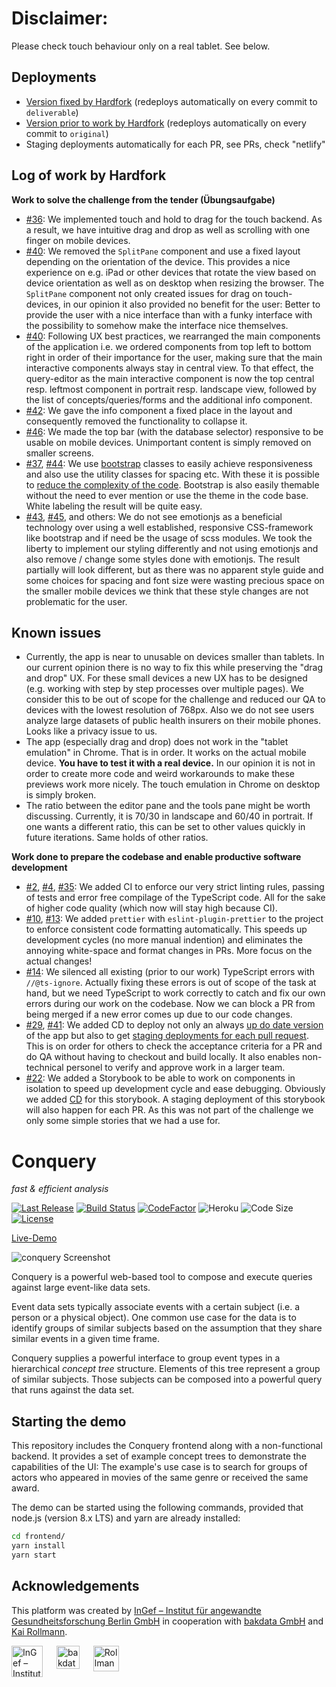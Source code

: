 # Disclaimer:
Please check touch behaviour only on a real tablet. See below.

## Deployments

- [Version fixed by Hardfork](https://conquery.hardfork.io) (redeploys automatically on every commit to `deliverable`)
- [Version prior to work by Hardfork](https://original.conquery.hardfork.io) (redeploys automatically on every commit to `original`)
- Staging deployments automatically for each PR, see PRs, check "netlify"

## Log of work by Hardfork
**Work to solve the challenge from the tender (Übungsaufgabe)**
- [#36](https://github.com/hardforkio/secret-conquery/pull/36): We implemented touch and hold to drag for the touch backend. As a result, we have intuitive drag and drop as well as scrolling with one finger on mobile devices. 
- [#40](https://github.com/hardforkio/secret-conquery/pull/40): We removed the `SplitPane` component and use a fixed layout depending on the orientation of the device. 
This provides a nice experience on e.g. iPad or other devices that rotate the view based on 
device orientation as well as on desktop when resizing the browser. The `SplitPane` component not only created
 issues for drag on touch-devices, in our opinion it also provided no benefit
  for the user: Better to provide the user with a nice interface than with 
  a funky interface with the possibility to somehow make the interface nice themselves.
- [#40](https://github.com/hardforkio/secret-conquery/pull/40): Following UX best practices, we rearranged the main components of the application i.e. we ordered components from top left to bottom right in order of their importance for the user, making sure that the main interactive components always stay in central view.
 To that effect, the query-editor as the main interactive component is now the top central resp. leftmost component in portrait resp. landscape view, followed by the list of concepts/queries/forms and the additional info component.
- [#42](https://github.com/hardforkio/secret-conquery/pull/42): We gave the info component a fixed place in the layout and consequently removed the functionality to collapse it.
- [#46](https://github.com/hardforkio/secret-conquery/pull/46): We made the top bar (with the database selector) responsive to be usable on mobile devices. Unimportant content is simply removed on smaller screens.
- [#37](https://github.com/hardforkio/secret-conquery/pull/37), [#44](https://github.com/hardforkio/secret-conquery/pull/44): We use [bootstrap](https://getbootstrap.com/) classes to easily achieve responsiveness and also use the utility classes for spacing etc. With these it is possible to [reduce the complexity of the code](https://github.com/hardforkio/secret-conquery/pull/40/files#diff-7c4bb318ecd1764c6481f6fc6977a36d). Bootstrap is also easily themable without the need to ever mention or use the theme in the code base. White labeling the result will be quite easy. 
- [#43](https://github.com/hardforkio/secret-conquery/pull/43), [#45](https://github.com/hardforkio/secret-conquery/pull/45), and others: We do not see emotionjs as a beneficial technology over using a well established, responsive CSS-framework like bootstrap and if need be the usage of scss modules. We took the liberty to implement our styling differently and
not using emotionjs and also remove / change some styles done with emotionjs. The result partially will look different, but as there was no apparent style guide and some choices for spacing and font size were wasting precious space on the smaller mobile devices we think that these style changes are not problematic for the user.

## Known issues

- Currently, the app is near to unusable on devices smaller than tablets. In our current opinion there is no way to fix this while preserving the "drag and drop" UX. For these small devices a new UX has to be designed (e.g. working with step by step processes over multiple pages). We consider this to be out of
 scope for the challenge and reduced our QA to devices with the lowest resolution of 768px. Also we do not see users 
 analyze large datasets of public health insurers on their mobile phones. Looks like a privacy issue to us.
- The app (especially drag and drop) does not work in the "tablet emulation" in Chrome. That is in order. It works on the actual mobile device. **You have to test it with a real device.** In our opinion it is not in order to create more code and weird workarounds to make these previews work more nicely. The touch emulation in Chrome on desktop is simply broken.
- The ratio between the editor pane and the tools pane might be worth discussing. Currently, it is 70/30 in landscape and 60/40 in portrait. If one wants a different ratio, this can be set to other values quickly in future iterations. Same holds of other ratios. 

**Work done to prepare the codebase and enable productive software development**
- [#2](https://github.com/hardforkio/secret-conquery/pull/2), [#4](https://github.com/hardforkio/secret-conquery/pull/4), [#35](https://github.com/hardforkio/secret-conquery/pull/35): We added CI to enforce our very strict linting rules, passing of tests and error free compilage of the
 TypeScript code. All for the sake of higher code quality (which now will stay high because CI).
- [#10](https://github.com/hardforkio/secret-conquery/pull/10), [#13](https://github.com/hardforkio/secret-conquery/pull/13): We added `prettier`
 with `eslint-plugin-prettier` to the project to enforce consistent code formatting automatically. This speeds up development cycles (no more manual indention) and eliminates the annoying white-space and format changes in PRs. More focus on the actual changes! 
- [#14](https://github.com/hardforkio/secret-conquery/pull/14): We silenced all existing 
(prior to our work) TypeScript errors with `//@ts-ignore`. Actually fixing these errors is out
 of scope of the task at hand, but we need TypeScript to work correctly to catch and
  fix our own errors during our work on the codebase. Now we can block a PR from being merged
  if a new error comes up due to our code changes.
- [#29](https://github.com/hardforkio/secret-conquery/pull/29), [#41](https://github.com/hardforkio/secret-conquery/pull/41): We added CD to deploy not only an always [up do date version](conquery.hardfork.io)
 of the app 
but also to get [staging deployments for each pull request](https://deploy-preview-49--hardfork-conquery.netlify.app/). This is on order for others to check the acceptance criteria for a PR and do QA without having to
 checkout and build locally. It also enables non-technical personel to verify and approve work in a larger team.
- [#22](https://github.com/hardforkio/secret-conquery/pull/22): We added a Storybook to be able to work on components in isolation to speed up development cycle and ease debugging. Obviously we added [CD](https://storybook.conquery.hardfork.io) for this storybook. A staging deployment of this storybook will also happen for each PR. As this was not part of the challenge we only some simple stories that we had a use for.

# Conquery
*fast & efficient analysis*

[![Last Release](https://img.shields.io/github/release-date/bakdata/conquery.svg?logo=github)](https://github.com/bakdata/conquery/releases/latest)
[![Build Status](https://dev.azure.com/bakdata/public/_apis/build/status/Conquery%20CI?branchName=develop)](https://dev.azure.com/bakdata/public/_build/latest?definitionId=7&branchName=develop)
[![CodeFactor](https://www.codefactor.io/repository/github/bakdata/conquery/badge/develop)](https://www.codefactor.io/repository/github/bakdata/conquery)
![Heroku](https://heroku-badge.herokuapp.com/?app=conquery&svg=1)
![Code Size](https://img.shields.io/github/languages/code-size/bakdata/conquery.svg)
[![License](https://img.shields.io/github/license/bakdata/conquery.svg)](https://github.com/bakdata/conquery/blob/develop/LICENSE)

[Live-Demo](https://conquery.herokuapp.com/app/static) 

![conquery Screenshot](images/screenshot-v3.png)

Conquery is a powerful web-based tool to compose and execute queries against large event-like data sets.

Event data sets typically associate events with a certain subject (i.e. a person or a physical object). One common use case for the data is to identify groups of similar subjects based on the assumption that they share similar events in a given time frame.

Conquery supplies a powerful interface to group event types in a hierarchical *concept tree* structure. Elements of this tree represent a group of similar subjects. Those subjects can be composed into a powerful query that runs against the data set.

## Starting the demo

This repository includes the Conquery frontend along with a non-functional backend. It provides a set of example concept trees to demonstrate the capabilities of the UI: The example's use case is to search for groups of actors who appeared in movies of the same genre or received the same award.

The demo can be started using the following commands, provided that node.js (version 8.x LTS) and yarn are already installed:

```sh
cd frontend/
yarn install
yarn start
```

## Acknowledgements

This platform was created by [InGef – Institut für angewandte Gesundheitsforschung Berlin GmbH](http://www.ingef.de/) in cooperation with [bakdata GmbH](http://www.bakdata.com) and [Kai Rollmann](https://kairollmann.de/).

[<img alt="InGef – Institut für angewandte Gesundheitsforschung Berlin GmbH" src="images/ingef_logo.svg" height=50 align="top">](http://www.ingef.de/)
&emsp;
[<img alt="bakdata GmbH" src="images/bakdata_logo.svg" height=37 align="top">](http://www.bakdata.com)
&emsp;
[<img alt="Rollmann Software" src="images/rollmann_software_logo.png" height=41 align="top">](https://kairollmann.de)
